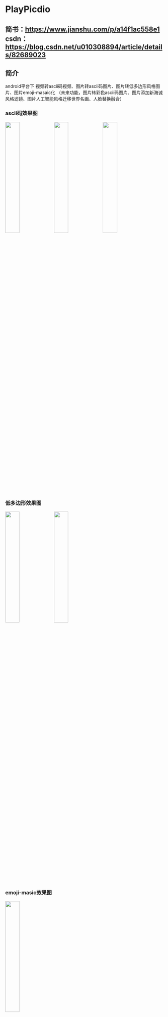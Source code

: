 PlayPicdio
========
简书：https://www.jianshu.com/p/a14f1ac558e1
</br>
csdn：https://blog.csdn.net/u010308894/article/details/82689023
----
简介
----
android平台下 视频转ascii码视频、图片转ascii码图片、图片转低多边形风格图片、图片emoji-masaic化
（未来功能，图片转彩色ascii码图片、图片添加新海诚风格滤镜、图片人工智能风格迁移世界名画、人脸替换融合）

### ascii码效果图
<img src="https://github.com/GodFengShen/PicOrVideoToAscii/blob/master/pic/step.jpg"  width=30%/>
<img src="https://github.com/GodFengShen/PicOrVideoToAscii/blob/master/pic/zhuangbi.jpg"  width=30%/>
<img src="https://github.com/GodFengShen/PicOrVideoToAscii/blob/master/pic/beach.jpg"  width=30%/>
</br>

### 低多边形效果图
<img src="https://github.com/GodFengShen/PicOrVideoToAscii/blob/master/pic/me.png"  width=30%/>
<img src="https://github.com/GodFengShen/PicOrVideoToAscii/blob/master/pic/girl_lowpoly.png"  width=30%/>

### emoji-masic效果图
<img src="https://github.com/GodFengShen/PicOrVideoToAscii/blob/master/pic/miku.png"  width=30%/>
</br>
<img src="https://github.com/GodFengShen/PicOrVideoToAscii/blob/master/pic/kubaki.png"  width=30%/>
</br>

### ascii码视频
</br>
<img src="https://github.com/GodFengShen/PicOrVideoToAscii/blob/master/pic/fzk.gif"  width=30%/>
</br>

